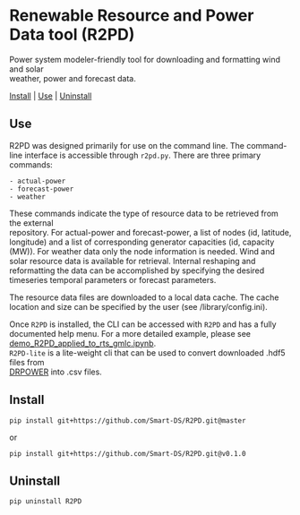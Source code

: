 # Renewable Resource and Power Data tool (R2PD)

Power system modeler-friendly tool for downloading and formatting wind and solar  
weather, power and forecast data.

[Install](#install) | [Use](#use) | [Uninstall](#uninstall)

## Use

R2PD was designed primarily for use on the command line. The command-line
interface is accessible through `r2pd.py`. There are three primary commands:

    - actual-power
    - forecast-power
    - weather

These commands indicate the type of resource data to be retrieved from the external  
repository. For actual-power and forecast-power, a list of nodes (id, latitude,  
longitude) and a list of corresponding generator capacities (id, capacity (MW)).
For weather data only the node information is needed. Wind and solar resource data is
available for retrieval. Internal reshaping and reformatting the data can be accomplished
by specifying the desired timeseries temporal parameters or forecast parameters.

The resource data files are downloaded to a local data cache. The cache location and size
can be specified by the user (see /library/config.ini).

Once `R2PD` is installed, the CLI can be accessed with `R2PD` and has a fully documented help
menu. For a more detailed example, please see
[demo_R2PD_applied_to_rts_gmlc.ipynb](https://github.com/Smart-DS/demos/blob/master/demo_R2PD_applied_to_rts_gmlc.ipynb).   
`R2PD-lite` is a lite-weight cli that can be used to convert downloaded .hdf5 files from   
[DRPOWER](egriddata.org) into .csv files.

## Install

```
pip install git+https://github.com/Smart-DS/R2PD.git@master
```

or

```
pip install git+https://github.com/Smart-DS/R2PD.git@v0.1.0
```

## Uninstall

```
pip uninstall R2PD
```
